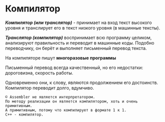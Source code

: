 # Компилятор

***Компилятор (или транслятор)*** - принимает на вход текст высокого уровня и транслирует его в текст низкого уровня (в машинные тексты).

***Транслятор (компилятор)*** воспринимает всю программу целиком, анализируют правильность и переводит в машинные коды.
Подобно переводчику, он берёт и выполняет письменный перевод текста.

На компиляторе пишут **многоразовые программы**

Письменный перевод всегда качественный, но его недостатки: дороговизна, скорость работы. 

Одновременно они, к слову, являются продолжением его достоинств. Компилятор переводит долго, вдумчиво.  

	© Assembler не является интерпретатором.
	По методу реализации он является компилятором, хоть и очень примитивным.
	А примитивным, потому что компилирует в формате 1 к 1.
	С++ - компилятор.
